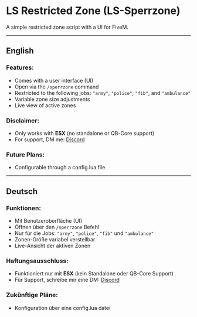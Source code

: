 # LS Restricted Zone (LS-Sperrzone)  
A simple restricted zone script with a UI for FiveM.

---

## English

### Features:
- Comes with a user interface (UI)
- Open via the `/sperrzone` command
- Restricted to the following jobs: `"army"`, `"police"`, `"fib"`, and `"ambulance"`
- Variable zone size adjustments
- Live view of active zones

### Disclaimer:
- Only works with **ESX** (no standalone or QB-Core support)
- For support, DM me: [Discord](https://discordapp.com/users/1144356480968040469)

### Future Plans:
- Configurable through a config.lua file


---

## Deutsch

### Funktionen:
- Mit Benutzeroberfläche (UI)
- Öffnen über den `/sperrzone` Befehl
- Nur für die Jobs: `"army"`, `"police"`, `"fib"` und `"ambulance"`
- Zonen-Größe variabel verstellbar
- Live-Ansicht der aktiven Zonen

### Haftungsausschluss:
- Funktioniert nur mit **ESX** (kein Standalone oder QB-Core Support)
- Für Support, schreibe mir eine DM: [Discord](https://discordapp.com/users/1144356480968040469)

### Zukünftige Pläne:
- Konfiguration über eine config.lua datei
